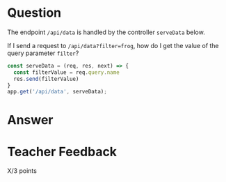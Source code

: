 # Question

The endpoint `/api/data` is handled by the controller `serveData` below.

If I send a request to `/api/data?filter=frog`, how do I get the value of the query parameter `filter`?

```js
const serveData = (req, res, next) => {
  const filterValue = req.query.name
  res.send(filterValue)
}
app.get('/api/data', serveData);
```

# Answer

# Teacher Feedback

X/3 points